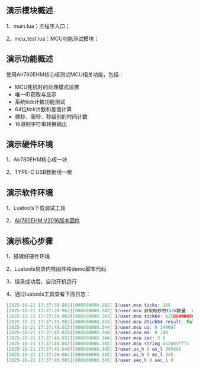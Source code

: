 ## 演示模块概述

1、main.lua：主程序入口；

2、mcu_test.lua：MCU功能测试模块；

## 演示功能概述

使用Air780EHM核心板测试MCU相关功能，包括：

- MCU死机时的处理模式设置
- 唯一ID获取与显示
- 系统tick计数功能测试
- 64位tick计数和差值计算
- 微秒、毫秒、秒级别的时间计数
- 16进制字符串转换输出

## 演示硬件环境

1、Air780EHM核心板一块

2、TYPE-C USB数据线一根

## 演示软件环境

1、Luatools下载调试工具

2、[Air780EHM V2016版本固件](https://docs.openluat.com/air780epm/luatos/firmware/version/)

## 演示核心步骤

1、搭建好硬件环境

2、Luatools烧录内核固件和demo脚本代码

3、烧录成功后，自动开机运行

4、通过luatools工具查看下面日志：

```lua
[2025-10-21 17:37:39.953][000000000.242] I/user.mcu ticks: 165
[2025-10-21 17:37:39.962][000000000.242] I/user.mcu 获取每秒的tick数量: 1000
[2025-10-21 17:37:39.969][000000000.243] I/user.mcu tick64: 625B600000000000 ticks per us: 26
[2025-10-21 17:37:39.982][000000000.343] I/user.mcu dtick64 result: false diff: -2610447
[2025-10-21 17:37:40.015][000000000.344] I/user.mcu us: 0 344087
[2025-10-21 17:37:40.030][000000000.344] I/user.mcu ms: 0 344
[2025-10-21 17:37:40.037][000000000.344] I/user.mcu sec: 0 0
[2025-10-21 17:37:40.043][000000000.345] I/user.mcu string 0x2009fffc
[2025-10-21 17:37:40.048][000000000.345] I/user.us_h 0 us_l 345086
[2025-10-21 17:37:40.064][000000000.345] I/user.ms_h 0 ms_l 345
[2025-10-21 17:37:40.085][000000000.345] I/user.sec_h 0 sec_l 0

```
